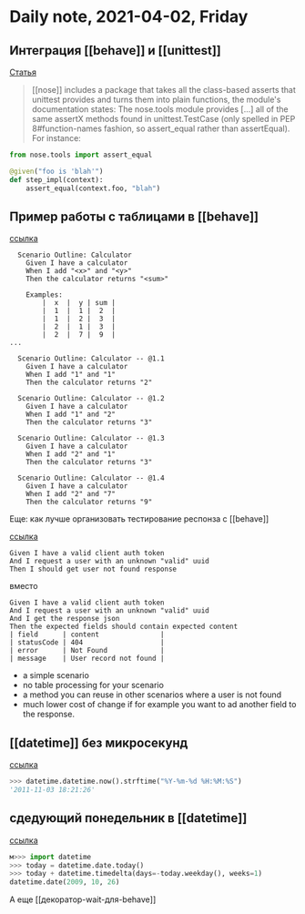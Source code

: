 # Daily note,  2021-04-02, Friday

## Интеграция [[behave]] и [[unittest]]

[Статья](https://stackoverflow.com/questions/35286430/integrating-behave-or-lettuce-with-python-unittest)

> [[nose]] includes a package that takes all the class-based asserts that unittest provides and turns them into plain functions, the module's documentation states:
> The nose.tools module provides [...] all of the same assertX methods found in unittest.TestCase (only spelled in PEP 8#function-names fashion, so assert_equal rather than assertEqual).
> For instance:

```python
from nose.tools import assert_equal

@given("foo is 'blah'")
def step_impl(context):
    assert_equal(context.foo, "blah")
```

## Пример работы с таблицами в [[behave]]

[ссылка](https://jenisys.github.io/behave.example/tutorials/tutorial10.html)

```behave
  Scenario Outline: Calculator
    Given I have a calculator
    When I add "<x>" and "<y>"
    Then the calculator returns "<sum>"

    Examples:
        |  x  |  y | sum |
        |  1  |  1 |  2  |
        |  1  |  2 |  3  |
        |  2  |  1 |  3  |
        |  2  |  7 |  9  |
...

  Scenario Outline: Calculator -- @1.1  
    Given I have a calculator            
    When I add "1" and "1"               
    Then the calculator returns "2"     

  Scenario Outline: Calculator -- @1.2   
    Given I have a calculator            
    When I add "1" and "2"               
    Then the calculator returns "3"      

  Scenario Outline: Calculator -- @1.3   
    Given I have a calculator           
    When I add "2" and "1"               
    Then the calculator returns "3" 

  Scenario Outline: Calculator -- @1.4
    Given I have a calculator        
    When I add "2" and "7"              
    Then the calculator returns "9"  
```

Еще: как лучше организовать тестирование респонза с [[behave]]

[ссылка](https://stackoverflow.com/questions/50627578/specify-behave-table-row-data-type)

```behave
Given I have a valid client auth token
And I request a user with an unknown "valid" uuid
Then I should get user not found response
```

вместо

```behave
Given I have a valid client auth token
And I request a user with an unknown "valid" uuid
And I get the response json
Then the expected fields should contain expected content
| field      | content               |
| statusCode | 404                   |
| error      | Not Found             |
| message    | User record not found |
```

- a simple scenario
- no table processing for your scenario
- a method you can reuse in other scenarios where a user is not found
- much lower cost of change if for example you want to ad another field to the response.

## [[datetime]] без микросекунд

[ссылка](https://stackoverflow.com/questions/7999935/python-datetime-to-string-without-microsecond-component)

```python
>>> datetime.datetime.now().strftime("%Y-%m-%d %H:%M:%S")
'2011-11-03 18:21:26'
```

## сдедующий понедельник в [[datetime]] 

[ссылка](https://overcoder.net/q/17889/%D0%BD%D0%B0%D0%B9%D1%82%D0%B8-%D0%B4%D0%B0%D1%82%D1%83-%D0%BF%D0%BE%D0%BD%D0%B5%D0%B4%D0%B5%D0%BB%D1%8C%D0%BD%D0%B8%D0%BA%D0%B0-%D1%81-python)

```python
м>>> import datetime
>>> today = datetime.date.today()
>>> today + datetime.timedelta(days=-today.weekday(), weeks=1)
datetime.date(2009, 10, 26)
```

А еще [[декоратор-wait-для-behave]]
